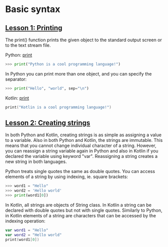 # Basic syntax

## [Lesson 1: Printing](#lesson1)

The print() function prints the given object to the standard output screen or to the text stream file.

Python: [print](https://docs.python.org/3/library/functions.html#print)

```python
>>> print("Python is a cool programming language!")
```

In Python you can print more than one object, and you can specify the separator:

```python
>>> print("Hello", "world", sep="\n")
```

Kotlin: [print](https://kotlinlang.org/api/latest/jvm/stdlib/kotlin.io/print.html)

```kotlin
print("Kotlin is a cool programming language!")
```

## [Lesson 2: Creating strings](#lesson2)

 In both Python and Kotlin, creating strings is as simple as assigning a value to a variable. Also in both Python and Kotlin, the strings are immutable. This means that you cannot change individual character of a string. However, you can reassign a string variable again in Python and also in Kotlin if you declared the variable using keyword "var". Reassigning a string creates a new string in both languages.
 
 Python treats single quotes the same as double quotes. You can access elements of a string by using indexing, ie. square brackets:

 ```python
 >>> word1 = "Hello"
 >>> word2 = 'Hello world'
 >>> print(word1[0])
 ```

 In Kotlin, all strings are objects of String class. In Kotlin a string can be declared with double quotes but not with single quotes. Similarly to Python, in Kotlin elements of a string are characters that can be accessed by the indexing operation:
 
 ```kotlin
 var word1 = "Hello"
 var word2 = "Hello world"
 print(word1[0])
 ```